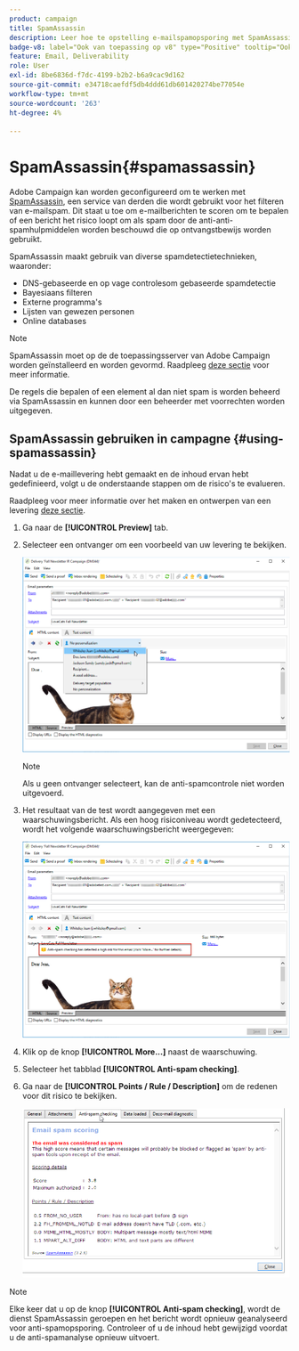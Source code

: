```yaml
---
product: campaign
title: SpamAssassin
description: Leer hoe te opstelling e-mailspamopsporing met SpamAssassin
badge-v8: label="Ook van toepassing op v8" type="Positive" tooltip="Ook van toepassing op campagne v8"
feature: Email, Deliverability
role: User
exl-id: 8be6836d-f7dc-4199-b2b2-b6a9cac9d162
source-git-commit: e34718caefdf5db4ddd61db601420274be77054e
workflow-type: tm+mt
source-wordcount: '263'
ht-degree: 4%

---
```


# SpamAssassin{#spamassassin}

Adobe Campaign kan worden geconfigureerd om te werken met [SpamAssassin](https://spamassassin.apache.org), een service van derden die wordt gebruikt voor het filteren van e-mailspam. Dit staat u toe om e-mailberichten te scoren om te bepalen of een bericht het risico loopt om als spam door de anti-anti-spamhulpmiddelen worden beschouwd die op ontvangstbewijs worden gebruikt.

SpamAssassin maakt gebruik van diverse spamdetectietechnieken, waaronder:

* DNS-gebaseerde en op vage controlesom gebaseerde spamdetectie
* Bayesiaans filteren
* Externe programma&#39;s
* Lijsten van gewezen personen
* Online databases

>[!NOTE]
>
>SpamAssassin moet op de de toepassingsserver van Adobe Campaign worden geïnstalleerd en worden gevormd. Raadpleeg [deze sectie](../../installation/using/configuring-spamassassin.md) voor meer informatie.
>
>De regels die bepalen of een element al dan niet spam is worden beheerd via SpamAssassin en kunnen door een beheerder met voorrechten worden uitgegeven.

## SpamAssassin gebruiken in campagne {#using-spamassassin}

Nadat u de e-maillevering hebt gemaakt en de inhoud ervan hebt gedefinieerd, volgt u de onderstaande stappen om de risico&#39;s te evalueren.

Raadpleeg voor meer informatie over het maken en ontwerpen van een levering [deze sectie](about-email-channel.md).

1. Ga naar de **[!UICONTROL Preview]** tab.
1. Selecteer een ontvanger om een voorbeeld van uw levering te bekijken.

   ![](assets/s_tn_del_preview_spamassassin_recipient.png)

   >[!NOTE]
   >
   >Als u geen ontvanger selecteert, kan de anti-spamcontrole niet worden uitgevoerd.

1. Het resultaat van de test wordt aangegeven met een waarschuwingsbericht. Als een hoog risiconiveau wordt gedetecteerd, wordt het volgende waarschuwingsbericht weergegeven:

   ![](assets/s_tn_del_preview_spamassassin_ko.png)

1. Klik op de knop **[!UICONTROL More...]** naast de waarschuwing.
1. Selecteer het tabblad **[!UICONTROL Anti-spam checking]**. 
1. Ga naar de **[!UICONTROL Points / Rule / Description]** om de redenen voor dit risico te bekijken.

   ![](assets/s_tn_del_msg_spamassassin_ko.png)

>[!NOTE]
>
>Elke keer dat u op de knop **[!UICONTROL Anti-spam checking]**, wordt de dienst SpamAssassin geroepen en het bericht wordt opnieuw geanalyseerd voor anti-spamopsporing. Controleer of u de inhoud hebt gewijzigd voordat u de anti-spamanalyse opnieuw uitvoert.
